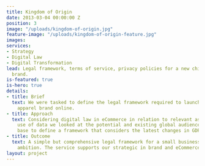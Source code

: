 ```yaml
---
title: Kingdom of Origin
date: 2013-03-04 00:00:00 Z
position: 3
image: "/uploads/kingdom-of-origin.jpg"
feature-image: "/uploads/kingdom-of-origin-feature.jpg"
images: 
services:
- Strategy
- Digital Law
- Digital Transformation
lead: Legal framework, terms of service, privacy policies for a new children’s apparel
  brand.
is-featured: true
is-hero: true
details:
- title: Brief
  text: We were tasked to define the legal framework required to launch a new children’s
    apparel brand online.
- title: Approach
  text: Considering digital law in eCommerce in relation to relevant aspects of the
    use of data we looked at the potential and existing global audience and customer
    base to define a framework that considers the latest changes in GDPR.
- title: Outcome
  text: A simple but comprehensive legal framework for a small business with a global
    ambition. The service supports our strategic in brand and eCommerce development.
layout: project
---
```


